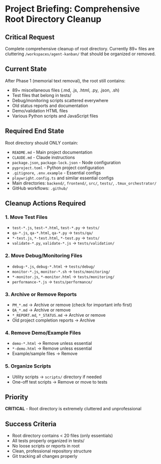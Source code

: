 # Project Briefing: Comprehensive Root Directory Cleanup

## Critical Request
Complete comprehensive cleanup of root directory. Currently 89+ files are cluttering `/workspaces/agent-kanban/` that should be organized or removed.

## Current State
After Phase 1 (memorial text removal), the root still contains:
- 89+ miscellaneous files (.md, .js, .html, .py, .json, .sh)
- Test files that belong in tests/
- Debug/monitoring scripts scattered everywhere
- Old status reports and documentation
- Demo/validation HTML files
- Various Python scripts and JavaScript files

## Required End State
Root directory should ONLY contain:
- `README.md` - Main project documentation
- `CLAUDE.md` - Claude instructions
- `package.json`, `package-lock.json` - Node configuration
- `pyproject.toml` - Python project configuration
- `.gitignore`, `.env.example` - Essential configs
- `playwright.config.ts` and similar essential configs
- Main directories: `backend/`, `frontend/`, `src/`, `tests/`, `.tmux_orchestrator/`
- GitHub workflows: `.github/`

## Cleanup Actions Required

### 1. Move Test Files
- `test-*.js`, `test-*.html`, `test-*.py` → `tests/`
- `qa-*.js`, `qa-*.html`, `qa-*.py` → `tests/qa/`
- `*-test.js`, `*-test.html`, `*-test.py` → `tests/`
- `validate-*.py`, `validate-*.js` → `tests/validation/`

### 2. Move Debug/Monitoring Files
- `debug-*.js`, `debug-*.html` → `tests/debug/`
- `monitor-*.js`, `monitor-*.sh` → `tests/monitoring/`
- `*-monitor.js`, `*-monitor.html` → `tests/monitoring/`
- `performance-*.js` → `tests/performance/`

### 3. Archive or Remove Reports
- `PM_*.md` → Archive or remove (check for important info first)
- `QA_*.md` → Archive or remove
- `*_REPORT.md`, `*_STATUS.md` → Archive or remove
- Old project completion reports → Archive

### 4. Remove Demo/Example Files
- `demo-*.html` → Remove unless essential
- `*-demo.html` → Remove unless essential
- Example/sample files → Remove

### 5. Organize Scripts
- Utility scripts → `scripts/` directory if needed
- One-off test scripts → Remove or move to tests

## Priority
**CRITICAL** - Root directory is extremely cluttered and unprofessional

## Success Criteria
- Root directory contains < 20 files (only essentials)
- All tests properly organized in tests/
- No loose scripts or reports in root
- Clean, professional repository structure
- Git tracking all changes properly
